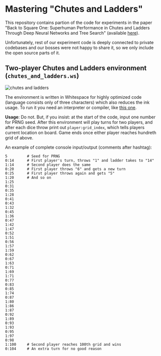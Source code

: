 # Mastering "Chutes and Ladders"
This repository contains partion of the code for experiments in the paper
"Back to Square One: Superhuman Performance in Chutes and Ladders Through Deep Neural Networks and Tree Search" (available [here](http://sigbovik.org/2021/proceedings.pdf#page=8)).

Unfortunately, rest of our experiment code is deeply connected to private codebases and our bosses were not happy to share it, so we only include the open source parts of it.

## Two-player Chutes and Ladders environment (`chutes_and_ladders.ws`)

![chutes and ladders](https://i.pinimg.com/originals/13/62/a0/1362a0b9c28eecf197aca43d63f039fc.jpg)

The environment is written in Whitespace for highly optimized code (language consists only of three characters) which also reduces the ink usage. To run it you need an interpreter or compiler, like [this one](https://vii5ard.github.io/whitespace/).

**Usage**: Do not. But, if you insist: at the start of the code, input one number for PRNG seed. After this environment will play turns for two players, and after each dice throw print out `player:grid_index`, which tells players current location on board. Game ends once either player reaches hundreth grid of above.

An example of complete console input/output (comments after hashtag):

```
5         # Seed for PRNG
0:14      # First player's turn, throws "1" and ladder takes to "14"
1:14      # Second player does the same
0:20      # First player throws "6" and gets a new turn
0:25      # First player throws again and gets "5"
1:20      # And so on
1:25
0:31
0:35
1:28
0:41
0:43
1:32
0:45
1:36
0:47
1:42
1:47
0:52
1:51
0:56
1:57
1:59
0:62
0:67
1:63
0:71
1:69
1:71
0:77
0:83
0:85
1:74
0:87
1:80
1:86
1:87
0:92
1:89
0:93
1:93
0:95
1:97
0:98
1:100     # Second player reaches 100th grid and wins
0:104     # An extra turn for no good reason
```
